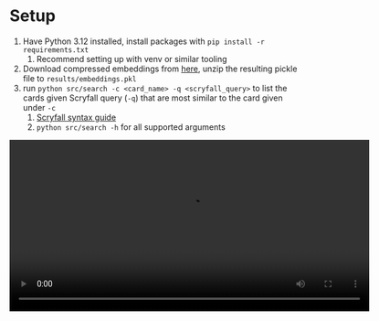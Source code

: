 # Setup

1. Have Python 3.12 installed, install packages with `pip install -r requirements.txt`
    1. Recommend setting up with venv or similar tooling
1. Download compressed embeddings from [here](https://drive.google.com/file/d/18MytGt1olSOHPB4d6s7psue6qT6ymgW2/view?usp=sharing), unzip the resulting pickle file to `results/embeddings.pkl`
1. run `python src/search -c <card_name> -q <scryfall_query>` to list the cards given Scryfall query (`-q`) that are most similar to the card given under `-c`
    1. [Scryfall syntax guide](https://scryfall.com/docs/syntax)
    1. `python src/search -h` for all supported arguments


<video width="630" height="300" src="https://imgur.com/a/ubLAomJ"></video>

    

